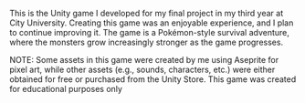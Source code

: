 This is the Unity game I developed for my final project in my third year at City University. Creating this game was an enjoyable experience, and I plan to continue improving it. The game is a Pokémon-style survival adventure, where the monsters grow increasingly stronger as the game progresses.

NOTE: Some assets in this game were created by me using Aseprite for pixel art, while other assets (e.g., sounds, characters, etc.) were either obtained for free or purchased from the Unity Store. This game was created for educational purposes only
